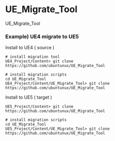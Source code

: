 # UE_Migrate_Tool
UE_Migrate_Tool



### Example) UE4 migrate to UE5

Install to UE4 ( source )
```
# install migration tool
UE4_Project/Content> git clone https://github.com/ubuntunux/UE_Migrate_Tool

# install migration scripts
cd UE_Migrate_Tool
UE4_Project/Content/UE_Migrate_Tool> git clone https://github.com/ubuntunux/UE_Migrate_Tool
```

Install to UE5 ( target )
```
UE5_Project/Content> git clone https://github.com/ubuntunux/UE_Migrate_Tool

# install migration scripts
cd UE_Migrate_Tool
UE5_Project/Content/UE_Migrate_Tool> git clone https://github.com/ubuntunux/UE_Migrate_Tool
```
